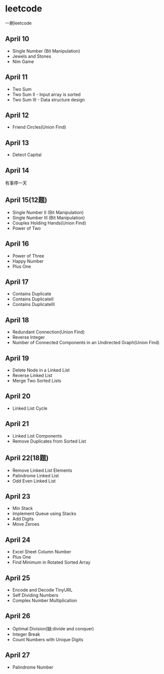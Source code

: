 # leetcode
一刷leetcode

## April 10
* Single Number (Bit Manipulation)
* Jewels and Stones
* Nim Game

## April 11
* Two Sum
* Two Sum II - Input array is sorted
* Two Sum III - Data structure design

## April 12
* Friend Circles(Union Find)

## April 13
* Detect Capital

## April 14
有事停一天


## April 15(12题)
* Single Number II (Bit Manipulation)
* Single Number III (Bit Manipulation)
* Couples Holding Hands(Union Find)
* Power of Two

## April 16
* Power of Three
* Happy Number
* Plus One

## April 17
* Contains Duplicate
* Contains DuplicateII
* Contains DuplicateIII

## April 18
* Redundant Connection(Union Find)
* Reverse Integer
* Number of Connected Components in an Undirected Graph(Union Find) 

## April 19
* Delete Node in a Linked List
* Reverse Linked List
* Merge Two Sorted Lists

## April 20
* Linked List Cycle

## April 21
* Linked List Components
* Remove Duplicates from Sorted List

## April 22(18题)
* Remove Linked List Elements
* Palindrome Linked List
* Odd Even Linked List

## April 23
* Min Stack
* Implement Queue using Stacks
* Add Digits
* Move Zeroes

## April 24
* Excel Sheet Column Number
* Plus One
* Find Minimum in Rotated Sorted Array

## April 25
* Encode and Decode TinyURL
* Self Dividing Numbers
* Complex Number Multiplication

## April 26
* Optimal Division(缺:divide and conquer)
* Integer Break
* Count Numbers with Unique Digits

## April 27
* Palindrome Number